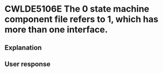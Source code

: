 # CWLDE5106E The 0 state machine component file refers to 1, which has more than one interface.

## Explanation

## User response